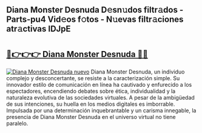 ## Diana Monster Desnuda D𝚎sn𝚞dos filtr𝚊dos - Parts-pu4 Vid𝚎os f𝚘tos - N𝚞evas filtr𝚊ciones atr𝚊ctivas IDJpE

# <h2><a href="http://mbb4do8.tromn.icu/?c=Diana+Monster+Desnuda">🔗👉👉👉 Diana Monster Desnuda 🔗🔗</a></h2>

[![Diana Monster Desnuda nuevo](https://i.imgur.com/pEAQMta.gif)](http://mbb4do8.tromn.icu/?c=Diana+Monster+Desnuda)
Diana Monster Desnuda, un individuo complejo y desconcertante, se resiste a la caracterización simple. Su innovador estilo de comunicación en línea ha cautivado y enfurecido a los espectadores, encendiendo debates sobre ética, individualidad y la naturaleza evolutiva de las sociedades virtuales. A pesar de la ambigüedad de sus intenciones, su huella en los medios digitales es imborrable. Impulsada por una determinación inquebrantable y un carisma innegable, la presencia de Diana Monster Desnuda en el universo virtual no tiene paralelo.
